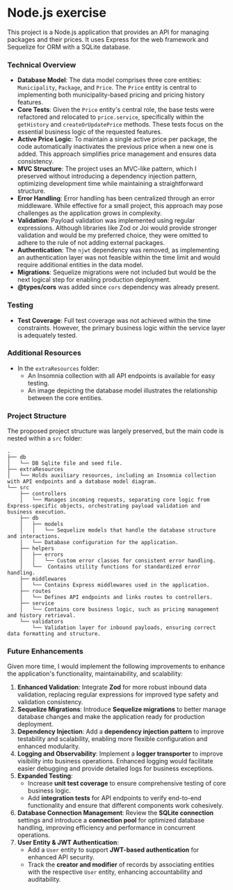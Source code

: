 # Node.js exercise

This project is a Node.js application that provides an API for managing packages and their prices. It uses Express for the web framework and Sequelize for ORM with a SQLite database.

### Technical Overview

- **Database Model**: The data model comprises three core entities: `Municipality`, `Package`, and `Price`. The `Price` entity is central to implementing both municipality-based pricing and pricing history features.
- **Core Tests**: Given the `Price` entity's central role, the base tests were refactored and relocated to `price.service`, specifically within the `getHistory` and `createOrUpdatePrice` methods. These tests focus on the essential business logic of the requested features.
- **Active Price Logic**: To maintain a single active price per package, the code automatically inactivates the previous price when a new one is added. This approach simplifies price management and ensures data consistency.
- **MVC Structure**: The project uses an MVC-like pattern, which I preserved without introducing a dependency injection pattern, optimizing development time while maintaining a straightforward structure.
- **Error Handling**: Error handling has been centralized through an error middleware. While effective for a small project, this approach may pose challenges as the application grows in complexity.
- **Validation**: Payload validation was implemented using regular expressions. Although libraries like Zod or Joi would provide stronger validation and would be my preferred choice, they were omitted to adhere to the rule of not adding external packages.
- **Authentication**: The `njwt` dependency was removed, as implementing an authentication layer was not feasible within the time limit and would require additional entities in the data model.
- **Migrations**: Sequelize migrations were not included but would be the next logical step for enabling production deployment.
- **@types/cors** was added since `cors` dependency was already present.

### Testing

- **Test Coverage**: Full test coverage was not achieved within the time constraints. However, the primary business logic within the service layer is adequately tested.

### Additional Resources

- In the `extraResources` folder:
  - An Insomnia collection with all API endpoints is available for easy testing.
  - An image depicting the database model illustrates the relationship between the core entities.

### Project Structure

The proposed project structure was largely preserved, but the main code is nested within a `src` folder:

```
.
├── db
│   └── DB Sqlite file and seed file.
├── extraResources
│   └── Holds auxiliary resources, including an Insomnia collection with API endpoints and a database model diagram.
└── src
    ├── controllers
    │   └── Manages incoming requests, separating core logic from Express-specific objects, orchestrating payload validation and business execution.
    ├── db
    │   ├── models
    │   │   └── Sequelize models that handle the database structure and interactions.
    │   └── Database configuration for the application.
    ├── helpers
    │   ├── errors
    │   │   └── Custom error classes for consistent error handling.
    │   └──  Contains utility functions for standardized error handling.
    ├── middlewares
    │   └── Contains Express middlewares used in the application.
    ├── routes
    │   └── Defines API endpoints and links routes to controllers.
    ├── service
    │   └── Contains core business logic, such as pricing management and history retrieval.
    └── validators
        └── Validation layer for inbound payloads, ensuring correct data formatting and structure.
```

### Future Enhancements

Given more time, I would implement the following improvements to enhance the application's functionality, maintainability, and scalability:

1. **Enhanced Validation**: Integrate **Zod** for more robust inbound data validation, replacing regular expressions for improved type safety and validation consistency.
2. **Sequelize Migrations**: Introduce **Sequelize migrations** to better manage database changes and make the application ready for production deployment.
3. **Dependency Injection**: Add a **dependency injection pattern** to improve testability and scalability, enabling more flexible configuration and enhanced modularity.
4. **Logging and Observability**: Implement a **logger transporter** to improve visibility into business operations. Enhanced logging would facilitate easier debugging and provide detailed logs for business exceptions.
5. **Expanded Testing**:
   - Increase **unit test coverage** to ensure comprehensive testing of core business logic.
   - Add **integration tests** for API endpoints to verify end-to-end functionality and ensure that different components work cohesively.
6. **Database Connection Management**: Review the **SQLite connection** settings and introduce a **connection pool** for optimized database handling, improving efficiency and performance in concurrent operations.
7. **User Entity & JWT Authentication**:
   - Add a `User` entity to support **JWT-based authentication** for enhanced API security.
   - Track the **creator and modifier** of records by associating entities with the respective `User` entity, enhancing accountability and auditability.
